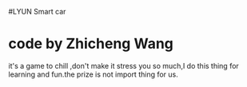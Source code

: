 #LYUN Smart car 

# code by Zhicheng Wang
it's a game to chill ,don't make it stress you so much,I do this thing for learning and fun.the prize is not import thing for us.
